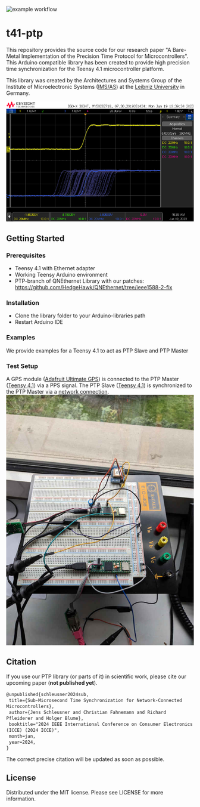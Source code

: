 ![example workflow](https://github.com/IMS-AS-LUH/t41-ptp/actions/workflows/compile-examples.yml/badge.svg)

# t41-ptp
This repository provides the source code for our research paper "A Bare-Metal Implementation of the
Precision Time Protocol for Microcontrollers". This Arduino compatible library has been created to provide high precision time synchronization for the Teensy 4.1 microcontroller platform.

This library was created by the Architectures and Systems Group of the Institute of Microelectronic Systems ([IMS/AS](https://www.ims.uni-hannover.de/de/institut/architekturen-und-systeme/)) at the [Leibniz University](https://www.uni-hannover.de) in Germany.

![Screenshot](/doc/0.png?raw=true)

## Getting Started

### Prerequisites
- Teensy 4.1 with Ethernet adapter
- Working Teensy Arduino environment
- PTP-branch of QNEthernet Library with our patches: https://github.com/HedgeHawk/QNEthernet/tree/ieee1588-2-fix


### Installation
- Clone the library folder to your Arduino-libraries path
- Restart Arduino IDE

### Examples
We provide examples for a Teensy 4.1 to act as PTP Slave and PTP Master 

### Test Setup
A GPS module ([Adafruit Ultimate GPS](https://www.adafruit.com/product/746)) is connected to the PTP Master ([Teensy 4.1](https://www.pjrc.com/store/teensy41.html)) via a PPS signal. The PTP Slave ([Teensy 4.1](https://www.pjrc.com/store/teensy41.html)) is synchronized to the PTP Master via a [network connection](https://www.pjrc.com/store/ethernet_kit.html).
![Setup](/doc/1.jpg?raw=true)

## Citation
If you use our PTP library (or parts of it) in scientific work,
please cite our upcoming paper (**not published yet**).

    @unpublished{schleusner2024sub,
     title={Sub-Microsecond Time Synchronization for Network-Connected Microcontrollers},
     author={Jens Schleusner and Christian Fahnemann and Richard Pfleiderer and Holger Blume},
     booktitle="2024 IEEE International Conference on Consumer Electronics (ICCE) (2024 ICCE)",
     month=jan,
     year=2024,
    }

The correct precise citation will be updated as soon as possible.

## License
Distributed under the MIT license. Please see LICENSE for more information.
